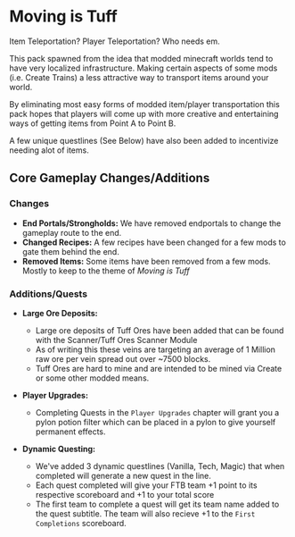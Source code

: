 # Moving is Tuff

Item Teleportation? Player Teleportation? Who needs em.

This pack spawned from the idea that modded minecraft worlds tend to have very localized infrastructure. Making certain aspects of some mods (i.e. Create Trains) a less attractive way to transport items around your world.

By eliminating most easy forms of modded item/player transportation this pack hopes that players will come up with more creative and entertaining ways of getting items from Point A to Point B.

A few unique questlines (See Below) have also been added to incentivize needing alot of items.

## Core Gameplay Changes/Additions
### Changes
  - **End Portals/Strongholds:** We have removed endportals to change the gameplay route to the end.
  - **Changed Recipes:** A few recipes have been changed for a few mods to gate them behind the end.
  - **Removed Items:** Some items have been removed from a few mods. Mostly to keep to the theme of *Moving is Tuff*

### Additions/Quests
  - **Large Ore Deposits:**
    - Large ore deposits of Tuff Ores have been added that can be found with the Scanner/Tuff Ores Scanner Module
    - As of writing this these veins are targeting an average of 1 Million raw ore per vein spread out over ~7500 blocks.
    - Tuff Ores are hard to mine and are intended to be mined via Create or some other modded means.

  - **Player Upgrades:**
    - Completing Quests in the `Player Upgrades` chapter will grant you a pylon potion filter which can be placed in a pylon to give yourself permanent effects.

  - **Dynamic Questing:** 
    - We've added 3 dynamic questlines (Vanilla, Tech, Magic) that when completed will generate a new quest in the line.
    - Each quest completed will give your FTB team +1 point to its respective scoreboard and +1 to your total score
    - The first team to complete a quest will get its team name added to the quest subtitle. The team will also recieve +1 to the `First Completions` scoreboard.